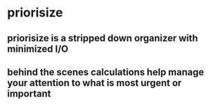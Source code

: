 priorisize
==========
priorisize is a stripped down organizer with minimized I/O 
---------------------
behind the scenes calculations help manage your attention to what is most urgent or important 
---------------------
